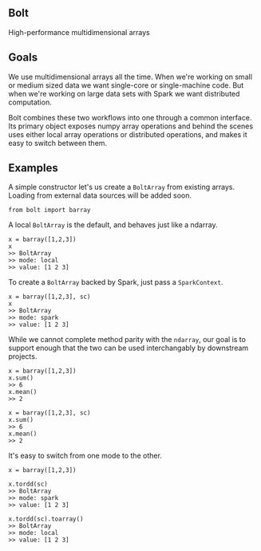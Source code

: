 Bolt
----
High-performance multidimensional arrays 

Goals
-----
We use multidimensional arrays all the time. When we're working on small or medium sized data we want single-core or single-machine code. But when we're working on large data sets with Spark we want distributed computation.

Bolt combines these two workflows into one through a common interface. Its primary object exposes numpy array operations and behind the scenes uses either local array operations or distributed operations, and makes it easy to switch between them.

Examples
--------

A simple constructor let's us create a `BoltArray` from existing arrays. Loading from external data sources will be added soon.

```
from bolt import barray
```

A local `BoltArray` is the default, and behaves just like a ndarray.
```
x = barray([1,2,3])
x
>> BoltArray
>> mode: local
>> value: [1 2 3]
```

To create a `BoltArray` backed by Spark, just pass a `SparkContext`.
```
x = barray([1,2,3], sc)
x
>> BoltArray
>> mode: spark
>> value: [1 2 3]
```

While we cannot complete method parity with the `ndarray`, our goal is to support enough that the two can be used interchangably by downstream projects. 
```
x = barray([1,2,3])
x.sum()
>> 6
x.mean()
>> 2

x = barray([1,2,3], sc)
x.sum()
>> 6
x.mean()
>> 2
```

It's easy to switch from one mode to the other.
```
x = barray([1,2,3])

x.tordd(sc)
>> BoltArray
>> mode: spark
>> value: [1 2 3]

x.tordd(sc).toarray()
>> BoltArray
>> mode: local
>> value: [1 2 3]
```
